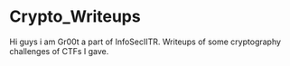 # Crypto_Writeups
Hi guys i am Gr00t a part of InfoSecIITR.
Writeups of some cryptography challenges of CTFs I gave.
